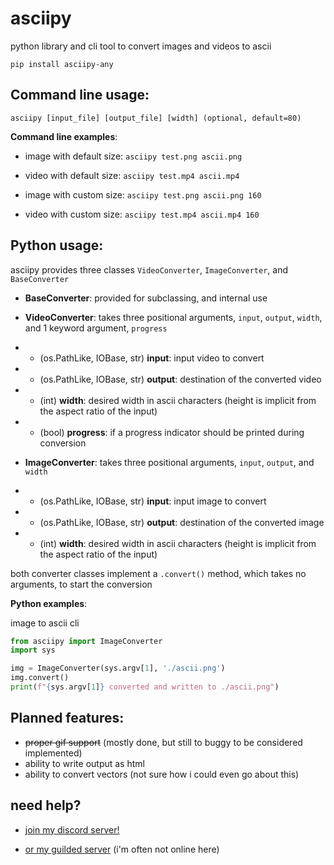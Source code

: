 # asciipy
 python library and cli tool to convert images and videos to ascii

`pip install asciipy-any`

## Command line usage:
`asciipy [input_file] [output_file] [width] (optional, default=80)`

**Command line examples**: 

* image with default size: `asciipy test.png ascii.png`

* video with default size: `asciipy test.mp4 ascii.mp4`

* image with custom size: `asciipy test.png ascii.png 160`

* video with custom size: `asciipy test.mp4 ascii.mp4 160`

## Python usage:
asciipy provides three classes `VideoConverter`, `ImageConverter`, and `BaseConverter`


* **BaseConverter**: provided for subclassing, and internal use


* **VideoConverter**: takes three positional arguments, `input`, `output`, `width`, and 1 keyword argument, `progress`

* * (os.PathLike, IOBase, str) **input**: input video to convert

* * (os.PathLike, IOBase, str) **output**: destination of the converted video

* * (int) **width**: desired width in ascii characters (height is implicit from the aspect ratio of the input) 

* * (bool) **progress**: if a progress indicator should be printed during conversion


* **ImageConverter**: takes three positional arguments, `input`, `output`, and `width`

* * (os.PathLike, IOBase, str) **input**: input image to convert

* * (os.PathLike, IOBase, str) **output**: destination of the converted image

* * (int) **width**: desired width in ascii characters (height is implicit from the aspect ratio of the input) 

both converter classes implement a `.convert()` method, which takes no arguments, to start the conversion

**Python examples**:

image to ascii cli
```py
from asciipy import ImageConverter
import sys

img = ImageConverter(sys.argv[1], './ascii.png')
img.convert()
print(f"{sys.argv[1]} converted and written to ./ascii.png")
```

## Planned features:
* ~~proper gif support~~ (mostly done, but still to buggy to be considered implemented)
* ability to write output as html
* ability to convert vectors (not sure how i could even go about this)

## need help?
* [join my discord server!](https://discord.gg/fDQPCBybVJ)

* [or my guilded server](https://www.guilded.gg/i/kJO6g5op) (i'm often not online here)
